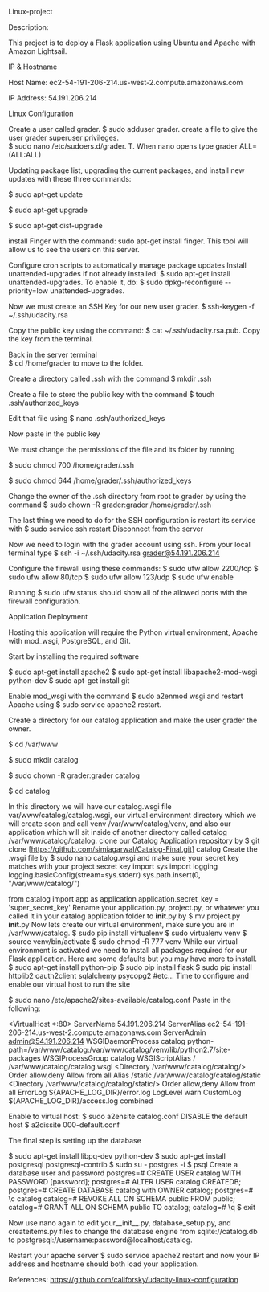 
Linux-project

Description:

This project is to deploy a Flask application using Ubuntu and Apache with Amazon Lightsail.

IP & Hostname

Host Name: ec2-54-191-206-214.us-west-2.compute.amazonaws.com

IP Address: 54.191.206.214

Linux Configuration


 Create a user called grader. 
 $ sudo adduser grader. 
create a file to give the user grader superuser privileges.  
$ sudo nano /etc/sudoers.d/grader. T. 
When nano opens type grader ALL=(ALL:ALL)

Updating package list, upgrading the current packages, and install new updates with these three commands:

$ sudo apt-get update

$ sudo apt-get upgrade

$ sudo apt-get dist-upgrade

 install  Finger with the command:
 sudo apt-get install finger. This tool will allow us to see the users on this server.

Configure cron scripts to automatically manage package updates
Install unattended-upgrades if not already installed: $ sudo apt-get install unattended-upgrades.
To enable it, do: $ sudo dpkg-reconfigure --priority=low unattended-upgrades.

Now we must create an SSH Key for our new user grader. 
 $ ssh-keygen -f ~/.ssh/udacity.rsa

 Copy the public key using the command: 
 $ cat ~/.ssh/udacity.rsa.pub. Copy the key from the terminal.

Back in the server terminal  
$ cd /home/grader to move to the folder.

Create a directory called .ssh with the command 
$ mkdir .ssh

Create a file to store the public key with the command 
$ touch .ssh/authorized_keys

Edit that file using 
$ nano .ssh/authorized_keys

Now paste in the public key

We must change the permissions of the file and its folder by running

$ sudo chmod 700 /home/grader/.ssh

$ sudo chmod 644 /home/grader/.ssh/authorized_keys 

Change the owner of the .ssh directory from root to grader by using the command 
$ sudo chown -R grader:grader /home/grader/.ssh

The last thing we need to do for the SSH configuration is restart its service with 
$ sudo service ssh restart
Disconnect from the server

Now we need to login with the grader account using ssh. From your local terminal type 
$ ssh -i ~/.ssh/udacity.rsa grader@54.191.206.214

Configure the firewall using these commands:
$ sudo ufw allow 2200/tcp
$ sudo ufw allow 80/tcp
$ sudo ufw allow 123/udp
$ sudo ufw enable

Running $ sudo ufw status should show all of the allowed ports with the firewall configuration.

Application Deployment

Hosting this application will require the Python virtual environment, Apache with mod_wsgi, PostgreSQL, and Git.

Start by installing the required software

$ sudo apt-get install apache2
$ sudo apt-get install libapache2-mod-wsgi python-dev
$ sudo apt-get install git

Enable mod_wsgi with the command $ sudo a2enmod wsgi and restart Apache using $ sudo service apache2 restart.

Create a directory for our catalog application and make the user grader the owner.

$ cd /var/www

$ sudo mkdir catalog

$ sudo chown -R grader:grader catalog

$ cd catalog

In this directory we will have our catalog.wsgi file var/www/catalog/catalog.wsgi, our virtual environment directory which we will create soon and call venv /var/www/catalog/venv, and also our application which will sit inside of another directory called catalog /var/www/catalog/catalog.
clone our Catalog Application repository by $ git clone [https://github.com/simiagarwal/Catalog-Final.git] catalog
Create the .wsgi file by $ sudo nano catalog.wsgi and make sure your secret key matches with your project secret key
import sys
import logging
logging.basicConfig(stream=sys.stderr)
sys.path.insert(0, "/var/www/catalog/")

from catalog import app as application
application.secret_key = 'super_secret_key'
Rename your application.py, project.py, or whatever you called it in your catalog application folder to __init__.py by $ mv project.py __init__.py
Now lets create our virtual environment, make sure you are in /var/www/catalog.
$ sudo pip install virtualenv
$ sudo virtualenv venv
$ source venv/bin/activate
$ sudo chmod -R 777 venv
While our virtual environment is activated we need to install all packages required for our Flask application. Here are some defaults but you may have more to install.
$ sudo apt-get install python-pip
$ sudo pip install flask
$ sudo pip install httplib2 oauth2client sqlalchemy psycopg2 #etc...
Time to configure and enable our virtual host to run the site

$ sudo nano /etc/apache2/sites-available/catalog.conf
Paste in the following:

<VirtualHost *:80>
    ServerName 54.191.206.214
    ServerAlias ec2-54-191-206-214.us-west-2.compute.amazonaws.com
    ServerAdmin admin@54.191.206.214
    WSGIDaemonProcess catalog python-path=/var/www/catalog:/var/www/catalog/venv/lib/python2.7/site-packages
    WSGIProcessGroup catalog
    WSGIScriptAlias / /var/www/catalog/catalog.wsgi
    <Directory /var/www/catalog/catalog/>
        Order allow,deny
        Allow from all
    </Directory>
    Alias /static /var/www/catalog/catalog/static
    <Directory /var/www/catalog/catalog/static/>
        Order allow,deny
        Allow from all
    </Directory>
    ErrorLog ${APACHE_LOG_DIR}/error.log
    LogLevel warn
    CustomLog ${APACHE_LOG_DIR}/access.log combined
</VirtualHost>


Enable to virtual host: $ sudo a2ensite catalog.conf 
DISABLE the default host $ a2dissite 000-default.conf 

The final step is setting up the database

$ sudo apt-get install libpq-dev python-dev
$ sudo apt-get install postgresql postgresql-contrib
$ sudo su - postgres -i
$ psql
Create a database user and password
postgres=# CREATE USER catalog WITH PASSWORD [password];
postgres=# ALTER USER catalog CREATEDB;
postgres=# CREATE DATABASE catalog with OWNER catalog;
postgres=# \c catalog
catalog=# REVOKE ALL ON SCHEMA public FROM public;
catalog=# GRANT ALL ON SCHEMA public TO catalog;
catalog=# \q
$ exit


Now use nano again to edit your__init__.py, database_setup.py, and createitems.py files to change the database engine from sqlite://catalog.db to postgresql://username:password@localhost/catalog.

Restart your apache server $ sudo service apache2 restart and now your IP address and hostname should both load your application.

References:
https://github.com/callforsky/udacity-linux-configuration

